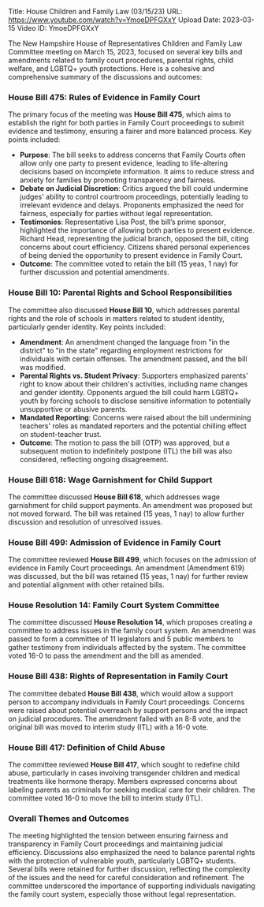 Title: House Children and Family Law (03/15/23)
URL: https://www.youtube.com/watch?v=YmoeDPFGXxY
Upload Date: 2023-03-15
Video ID: YmoeDPFGXxY

The New Hampshire House of Representatives Children and Family Law Committee meeting on March 15, 2023, focused on several key bills and amendments related to family court procedures, parental rights, child welfare, and LGBTQ+ youth protections. Here is a cohesive and comprehensive summary of the discussions and outcomes:

### **House Bill 475: Rules of Evidence in Family Court**
The primary focus of the meeting was **House Bill 475**, which aims to establish the right for both parties in Family Court proceedings to submit evidence and testimony, ensuring a fairer and more balanced process. Key points included:
- **Purpose**: The bill seeks to address concerns that Family Courts often allow only one party to present evidence, leading to life-altering decisions based on incomplete information. It aims to reduce stress and anxiety for families by promoting transparency and fairness.
- **Debate on Judicial Discretion**: Critics argued the bill could undermine judges' ability to control courtroom proceedings, potentially leading to irrelevant evidence and delays. Proponents emphasized the need for fairness, especially for parties without legal representation.
- **Testimonies**: Representative Lisa Post, the bill’s prime sponsor, highlighted the importance of allowing both parties to present evidence. Richard Head, representing the judicial branch, opposed the bill, citing concerns about court efficiency. Citizens shared personal experiences of being denied the opportunity to present evidence in Family Court.
- **Outcome**: The committee voted to retain the bill (15 yeas, 1 nay) for further discussion and potential amendments.

### **House Bill 10: Parental Rights and School Responsibilities**
The committee also discussed **House Bill 10**, which addresses parental rights and the role of schools in matters related to student identity, particularly gender identity. Key points included:
- **Amendment**: An amendment changed the language from "in the district" to "in the state" regarding employment restrictions for individuals with certain offenses. The amendment passed, and the bill was modified.
- **Parental Rights vs. Student Privacy**: Supporters emphasized parents' right to know about their children's activities, including name changes and gender identity. Opponents argued the bill could harm LGBTQ+ youth by forcing schools to disclose sensitive information to potentially unsupportive or abusive parents.
- **Mandated Reporting**: Concerns were raised about the bill undermining teachers' roles as mandated reporters and the potential chilling effect on student-teacher trust.
- **Outcome**: The motion to pass the bill (OTP) was approved, but a subsequent motion to indefinitely postpone (ITL) the bill was also considered, reflecting ongoing disagreement.

### **House Bill 618: Wage Garnishment for Child Support**
The committee discussed **House Bill 618**, which addresses wage garnishment for child support payments. An amendment was proposed but not moved forward. The bill was retained (15 yeas, 1 nay) to allow further discussion and resolution of unresolved issues.

### **House Bill 499: Admission of Evidence in Family Court**
The committee reviewed **House Bill 499**, which focuses on the admission of evidence in Family Court proceedings. An amendment (Amendment 619) was discussed, but the bill was retained (15 yeas, 1 nay) for further review and potential alignment with other retained bills.

### **House Resolution 14: Family Court System Committee**
The committee discussed **House Resolution 14**, which proposes creating a committee to address issues in the family court system. An amendment was passed to form a committee of 11 legislators and 5 public members to gather testimony from individuals affected by the system. The committee voted 16-0 to pass the amendment and the bill as amended.

### **House Bill 438: Rights of Representation in Family Court**
The committee debated **House Bill 438**, which would allow a support person to accompany individuals in Family Court proceedings. Concerns were raised about potential overreach by support persons and the impact on judicial procedures. The amendment failed with an 8-8 vote, and the original bill was moved to interim study (ITL) with a 16-0 vote.

### **House Bill 417: Definition of Child Abuse**
The committee reviewed **House Bill 417**, which sought to redefine child abuse, particularly in cases involving transgender children and medical treatments like hormone therapy. Members expressed concerns about labeling parents as criminals for seeking medical care for their children. The committee voted 16-0 to move the bill to interim study (ITL).

### **Overall Themes and Outcomes**
The meeting highlighted the tension between ensuring fairness and transparency in Family Court proceedings and maintaining judicial efficiency. Discussions also emphasized the need to balance parental rights with the protection of vulnerable youth, particularly LGBTQ+ students. Several bills were retained for further discussion, reflecting the complexity of the issues and the need for careful consideration and refinement. The committee underscored the importance of supporting individuals navigating the family court system, especially those without legal representation.